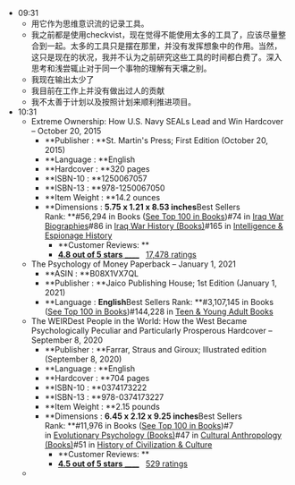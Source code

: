 - 09:31
    - 用它作为思维意识流的记录工具。
    - 我之前都是使用checkvist，现在觉得不能使用太多的工具了，应该尽量整合到一起。太多的工具只是摆在那里，并没有发挥想象中的作用。当然，这只是现在的状况，我并不认为之前研究这些工具的时间都白费了。深入思考和浅尝辄止对于同一个事物的理解有天壤之别。
    - 我现在输出太少了
    - 我目前在工作上并没有做出过人的贡献
    - 我不太善于计划以及按照计划来顺利推进项目。
- 10:31
    - Extreme Ownership: How U.S. Navy SEALs Lead and Win Hardcover – October 20, 2015
        - **Publisher : **St. Martin's Press; First Edition (October 20, 2015)
        - **Language : **English
        - **Hardcover : **320 pages
        - **ISBN-10 : **1250067057
        - **ISBN-13 : **978-1250067050
        - **Item Weight : **14.2 ounces
        - **Dimensions : **5.75 x 1.21 x 8.53 inches**Best Sellers Rank: **#56,294 in Books ([See Top 100 in Books](https://www.amazon.com/gp/bestsellers/books/ref=pd_zg_ts_books))#74 in [Iraq War Biographies](https://www.amazon.com/gp/bestsellers/books/9681306011/ref=pd_zg_hrsr_books)#86 in [Iraq War History (Books)](https://www.amazon.com/gp/bestsellers/books/387040011/ref=pd_zg_hrsr_books)#165 in [Intelligence & Espionage History](https://www.amazon.com/gp/bestsellers/books/5015/ref=pd_zg_hrsr_books)
            - **Customer Reviews: **
            - [__4.8 out of 5 stars__ ____](javascript:void%280%29)   [17,478 ratings](https://www.amazon.com/Extreme-Ownership-U-S-Navy-SEALs/dp/1250067057#customerReviews)
    - The Psychology of Money Paperback – January 1, 2021
        - **ASIN : **B08X1VX7QL
        - **Publisher : **Jaico Publishing House; 1st Edition (January 1, 2021)
        - **Language : **English**Best Sellers Rank: **#3,107,145 in Books ([See Top 100 in Books](https://www.amazon.com/gp/bestsellers/books/ref=pd_zg_ts_books))#144,228 in [Teen & Young Adult Books](https://www.amazon.com/gp/bestsellers/books/28/ref=pd_zg_hrsr_books)
    - The WEIRDest People in the World: How the West Became Psychologically Peculiar and Particularly Prosperous Hardcover – September 8, 2020
        - **Publisher : **Farrar, Straus and Giroux; Illustrated edition (September 8, 2020)
        - **Language : **English
        - **Hardcover : **704 pages
        - **ISBN-10 : **0374173222
        - **ISBN-13 : **978-0374173227
        - **Item Weight : **2.15 pounds
        - **Dimensions : **6.45 x 2.12 x 9.25 inches**Best Sellers Rank: **#11,976 in Books ([See Top 100 in Books](https://www.amazon.com/gp/bestsellers/books/ref=pd_zg_ts_books))#7 in [Evolutionary Psychology (Books)](https://www.amazon.com/gp/bestsellers/books/13922612011/ref=pd_zg_hrsr_books)#47 in [Cultural Anthropology (Books)](https://www.amazon.com/gp/bestsellers/books/11235/ref=pd_zg_hrsr_books)#51 in [History of Civilization & Culture](https://www.amazon.com/gp/bestsellers/books/15812171/ref=pd_zg_hrsr_books)
            - **Customer Reviews: **
            - [__4.5 out of 5 stars__ ____](javascript:void%280%29)   [529 ratings](https://www.amazon.com/WEIRDest-People-World-Psychologically-Particularly/dp/0374173222/ref=sr_1_1?crid=3MEBDXQD9R3PD&dchild=1&keywords=the+weirdest+people+in+the+world&qid=1620459208&sprefix=the+weired%2Caps%2C417&sr=8-1#customerReviews)
    - 
